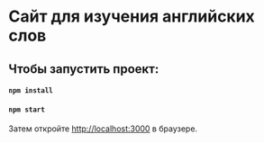 # Сайт для изучения английских слов

## Чтобы запустить проект:


#### `npm install`
#### `npm start`

Затем откройте [http://localhost:3000](http://localhost:3000) в браузере.
